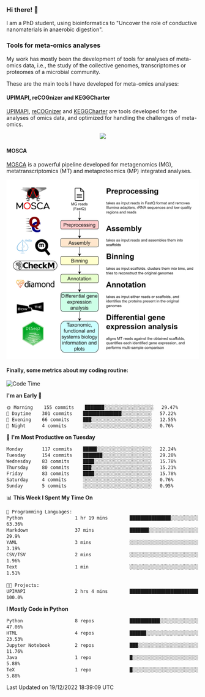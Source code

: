 ### Hi there! 👋

I am a PhD student, using bioinformatics to "Uncover the role of conductive nanomaterials in anaerobic digestion".

### Tools for meta-omics analyses

My work has mostly been the development of tools for analyses of meta-omics data, i.e., the study of the collective genomes, transcriptomes or proteomes of a microbial community.

These are the main tools I have developed for meta-omics analyses:

#### UPIMAPI, reCOGnizer and KEGGCharter

[UPIMAPI](https://github.com/iquasere/UPIMAPI), [reCOGnizer](https://github.com/iquasere/reCOGnizer) and [KEGGCharter](https://github.com/iquasere/KEGGCharter) are tools developed for the analyses of omics data, and optimized for handling the challenges of meta-omics.

<p align="center">
    <img src="assets/annotation_paper.png">
</p>

#### MOSCA

[MOSCA](https://github.com/iquasere/MOSCA) is a powerful pipeline developed for metagenomics (MG), metatranscriptomics (MT) and metaproteomics (MP) integrated analyses.

<p align="center">
    <img src="assets/mosca_workflow.png" align="center" width="700">
</p>


#### Finally, some metrics about my coding routine:

<!--START_SECTION:waka-->
![Code Time](http://img.shields.io/badge/Code%20Time-414%20hrs%2052%20mins-blue)

**I'm an Early 🐤** 

```text
🌞 Morning    155 commits    ███████░░░░░░░░░░░░░░░░░░   29.47% 
🌆 Daytime    301 commits    ██████████████░░░░░░░░░░░   57.22% 
🌃 Evening    66 commits     ███░░░░░░░░░░░░░░░░░░░░░░   12.55% 
🌙 Night      4 commits      ░░░░░░░░░░░░░░░░░░░░░░░░░   0.76%

```
📅 **I'm Most Productive on Tuesday** 

```text
Monday       117 commits    █████░░░░░░░░░░░░░░░░░░░░   22.24% 
Tuesday      154 commits    ███████░░░░░░░░░░░░░░░░░░   29.28% 
Wednesday    83 commits     ████░░░░░░░░░░░░░░░░░░░░░   15.78% 
Thursday     80 commits     ███░░░░░░░░░░░░░░░░░░░░░░   15.21% 
Friday       83 commits     ████░░░░░░░░░░░░░░░░░░░░░   15.78% 
Saturday     4 commits      ░░░░░░░░░░░░░░░░░░░░░░░░░   0.76% 
Sunday       5 commits      ░░░░░░░░░░░░░░░░░░░░░░░░░   0.95%

```


📊 **This Week I Spent My Time On** 

```text
💬 Programming Languages: 
Python                   1 hr 19 mins        ███████████████░░░░░░░░░░   63.36% 
Markdown                 37 mins             ███████░░░░░░░░░░░░░░░░░░   29.9% 
YAML                     3 mins              ░░░░░░░░░░░░░░░░░░░░░░░░░   3.19% 
CSV/TSV                  2 mins              ░░░░░░░░░░░░░░░░░░░░░░░░░   1.96% 
Text                     1 min               ░░░░░░░░░░░░░░░░░░░░░░░░░   1.51%

🐱‍💻 Projects: 
UPIMAPI                  2 hrs 4 mins        █████████████████████████   100.0%

```

**I Mostly Code in Python** 

```text
Python                   8 repos             ███████████░░░░░░░░░░░░░░   47.06% 
HTML                     4 repos             ██████░░░░░░░░░░░░░░░░░░░   23.53% 
Jupyter Notebook         2 repos             ███░░░░░░░░░░░░░░░░░░░░░░   11.76% 
Java                     1 repo              █░░░░░░░░░░░░░░░░░░░░░░░░   5.88% 
TeX                      1 repo              █░░░░░░░░░░░░░░░░░░░░░░░░   5.88%

```



 Last Updated on 19/12/2022 18:39:09 UTC
<!--END_SECTION:waka-->
